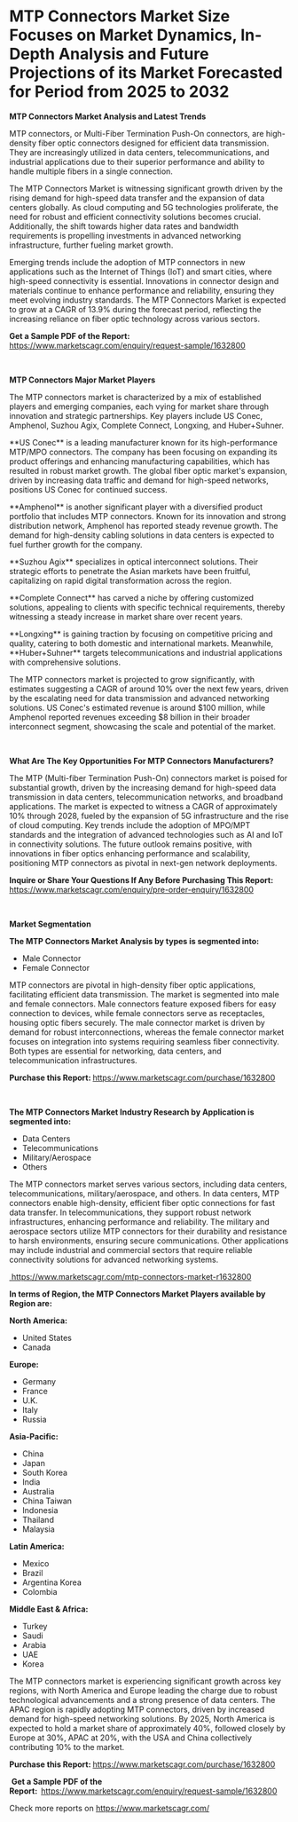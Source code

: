 <p><h1>MTP Connectors Market Size Focuses on Market Dynamics, In-Depth Analysis and Future Projections of its Market Forecasted for Period from 2025 to 2032</h1></p><p><strong>MTP Connectors Market Analysis and Latest Trends</strong></p>
<p><p>MTP connectors, or Multi-Fiber Termination Push-On connectors, are high-density fiber optic connectors designed for efficient data transmission. They are increasingly utilized in data centers, telecommunications, and industrial applications due to their superior performance and ability to handle multiple fibers in a single connection. </p><p>The MTP Connectors Market is witnessing significant growth driven by the rising demand for high-speed data transfer and the expansion of data centers globally. As cloud computing and 5G technologies proliferate, the need for robust and efficient connectivity solutions becomes crucial. Additionally, the shift towards higher data rates and bandwidth requirements is propelling investments in advanced networking infrastructure, further fueling market growth.</p><p>Emerging trends include the adoption of MTP connectors in new applications such as the Internet of Things (IoT) and smart cities, where high-speed connectivity is essential. Innovations in connector design and materials continue to enhance performance and reliability, ensuring they meet evolving industry standards. The MTP Connectors Market is expected to grow at a CAGR of 13.9% during the forecast period, reflecting the increasing reliance on fiber optic technology across various sectors.</p></p>
<p><strong>Get a Sample PDF of the Report:&nbsp;</strong> <a href="https://www.marketscagr.com/enquiry/request-sample/1632800?utm_campaign=2314&utm_medium=2&utm_source=Github&utm_content=ia&utm_term=11022025&utm_id=mtp-connectors">https://www.marketscagr.com/enquiry/request-sample/1632800</a></p>
<p>&nbsp;</p>
<p><strong>MTP Connectors Major Market Players</strong></p>
<p><p>The MTP connectors market is characterized by a mix of established players and emerging companies, each vying for market share through innovation and strategic partnerships. Key players include US Conec, Amphenol, Suzhou Agix, Complete Connect, Longxing, and Huber+Suhner.</p><p>**US Conec** is a leading manufacturer known for its high-performance MTP/MPO connectors. The company has been focusing on expanding its product offerings and enhancing manufacturing capabilities, which has resulted in robust market growth. The global fiber optic market's expansion, driven by increasing data traffic and demand for high-speed networks, positions US Conec for continued success.</p><p>**Amphenol** is another significant player with a diversified product portfolio that includes MTP connectors. Known for its innovation and strong distribution network, Amphenol has reported steady revenue growth. The demand for high-density cabling solutions in data centers is expected to fuel further growth for the company.</p><p>**Suzhou Agix** specializes in optical interconnect solutions. Their strategic efforts to penetrate the Asian markets have been fruitful, capitalizing on rapid digital transformation across the region.</p><p>**Complete Connect** has carved a niche by offering customized solutions, appealing to clients with specific technical requirements, thereby witnessing a steady increase in market share over recent years.</p><p>**Longxing** is gaining traction by focusing on competitive pricing and quality, catering to both domestic and international markets. Meanwhile, **Huber+Suhner** targets telecommunications and industrial applications with comprehensive solutions.</p><p>The MTP connectors market is projected to grow significantly, with estimates suggesting a CAGR of around 10% over the next few years, driven by the escalating need for data transmission and advanced networking solutions. US Conec's estimated revenue is around $100 million, while Amphenol reported revenues exceeding $8 billion in their broader interconnect segment, showcasing the scale and potential of the market.</p></p>
<p>&nbsp;</p>
<p><strong>What Are The Key Opportunities For MTP Connectors Manufacturers?</strong></p>
<p><p>The MTP (Multi-fiber Termination Push-On) connectors market is poised for substantial growth, driven by the increasing demand for high-speed data transmission in data centers, telecommunication networks, and broadband applications. The market is expected to witness a CAGR of approximately 10% through 2028, fueled by the expansion of 5G infrastructure and the rise of cloud computing. Key trends include the adoption of MPO/MPT standards and the integration of advanced technologies such as AI and IoT in connectivity solutions. The future outlook remains positive, with innovations in fiber optics enhancing performance and scalability, positioning MTP connectors as pivotal in next-gen network deployments.</p></p>
<p><strong>Inquire or Share Your Questions If Any Before Purchasing This Report:</strong> <a href="https://www.marketscagr.com/enquiry/pre-order-enquiry/1632800?utm_campaign=2314&utm_medium=2&utm_source=Github&utm_content=ia&utm_term=11022025&utm_id=mtp-connectors">https://www.marketscagr.com/enquiry/pre-order-enquiry/1632800</a></p>
<p>&nbsp;</p>
<p><strong>Market Segmentation</strong></p>
<p><strong>The MTP Connectors Market Analysis by types is segmented into:</strong></p>
<p><ul><li>Male Connector</li><li>Female Connector</li></ul></p>
<p><p>MTP connectors are pivotal in high-density fiber optic applications, facilitating efficient data transmission. The market is segmented into male and female connectors. Male connectors feature exposed fibers for easy connection to devices, while female connectors serve as receptacles, housing optic fibers securely. The male connector market is driven by demand for robust interconnections, whereas the female connector market focuses on integration into systems requiring seamless fiber connectivity. Both types are essential for networking, data centers, and telecommunication infrastructures.</p></p>
<p><strong>Purchase this Report:&nbsp;</strong><a href="https://www.marketscagr.com/purchase/1632800?utm_campaign=2314&utm_medium=2&utm_source=Github&utm_content=ia&utm_term=11022025&utm_id=mtp-connectors">https://www.marketscagr.com/purchase/1632800</a></p>
<p>&nbsp;</p>
<p><strong>The MTP Connectors Market Industry Research by Application is segmented into:</strong></p>
<p><ul><li>Data Centers</li><li>Telecommunications</li><li>Military/Aerospace</li><li>Others</li></ul></p>
<p><p>The MTP connectors market serves various sectors, including data centers, telecommunications, military/aerospace, and others. In data centers, MTP connectors enable high-density, efficient fiber optic connections for fast data transfer. In telecommunications, they support robust network infrastructures, enhancing performance and reliability. The military and aerospace sectors utilize MTP connectors for their durability and resistance to harsh environments, ensuring secure communications. Other applications may include industrial and commercial sectors that require reliable connectivity solutions for advanced networking systems.</p></p>
<p><a href="https://www.marketscagr.com/mtp-connectors-market-r1632800?utm_campaign=2314&utm_medium=2&utm_source=Github&utm_content=ia&utm_term=11022025&utm_id=mtp-connectors">&nbsp;https://www.marketscagr.com/mtp-connectors-market-r1632800</a></p>
<p><strong>In terms of Region, the MTP Connectors Market Players available by Region are:</strong></p>
<p>
    <p> <strong> North America: </strong>
        <ul>
            <li>United States</li>
            <li>Canada</li>
        </ul>
        </p> 
    <p> <strong> Europe: </strong>
        <ul>
            <li>Germany</li>
            <li>France</li>
            <li>U.K.</li>
            <li>Italy</li>
            <li>Russia</li>
        </ul>
        </p> 
    <p> <strong> Asia-Pacific: </strong>
        <ul>
            <li>China</li>
            <li>Japan</li>
            <li>South Korea</li>
            <li>India</li>
            <li>Australia</li>
            <li>China Taiwan</li>
            <li>Indonesia</li>
            <li>Thailand</li>
            <li>Malaysia</li>
        </ul>
        </p> 
    <p> <strong> Latin America: </strong>
        <ul>
            <li>Mexico</li>
            <li>Brazil</li>
            <li>Argentina Korea</li>
            <li>Colombia</li>
        </ul>
        </p> 
    <p> <strong> Middle East & Africa: </strong>
        <ul>
            <li>Turkey</li>
            <li>Saudi</li>
            <li>Arabia</li>
            <li>UAE</li>
            <li>Korea</li>
        </ul>
    </p>
    </p>
<p><p>The MTP connectors market is experiencing significant growth across key regions, with North America and Europe leading the charge due to robust technological advancements and a strong presence of data centers. The APAC region is rapidly adopting MTP connectors, driven by increased demand for high-speed networking solutions. By 2025, North America is expected to hold a market share of approximately 40%, followed closely by Europe at 30%, APAC at 20%, with the USA and China collectively contributing 10% to the market.</p></p>
<p><strong>Purchase this Report: </strong><a href="https://www.marketscagr.com/purchase/1632800?utm_campaign=2314&utm_medium=2&utm_source=Github&utm_content=ia&utm_term=11022025&utm_id=mtp-connectors">https://www.marketscagr.com/purchase/1632800</a></p>
<p>&nbsp;<strong>Get a Sample PDF of the Report:&nbsp;&nbsp;</strong><a href="https://www.marketscagr.com/enquiry/request-sample/1632800?utm_campaign=2314&utm_medium=2&utm_source=Github&utm_content=ia&utm_term=11022025&utm_id=mtp-connectors">https://www.marketscagr.com/enquiry/request-sample/1632800</a></p>
<p><strong></strong></p>
<p>Check more reports on <a href="https://www.marketscagr.com/?utm_campaign=2314&utm_medium=2&utm_source=Github&utm_content=ia&utm_term=11022025&utm_id=mtp-connectors">https://www.marketscagr.com/</a></p>